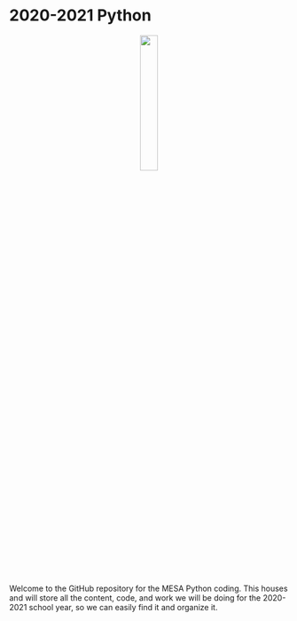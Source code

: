 # 2020-2021 Python
<p align="center">
<img src="https://logos-download.com/wp-content/uploads/2016/10/Python_logo_wordmark.png" width="25%">
</p>

Welcome to the GitHub repository for the MESA Python coding. This houses and will store all the content, code, and work we will be doing for the 2020-2021 school year, so we can easily find it and organize it. 

